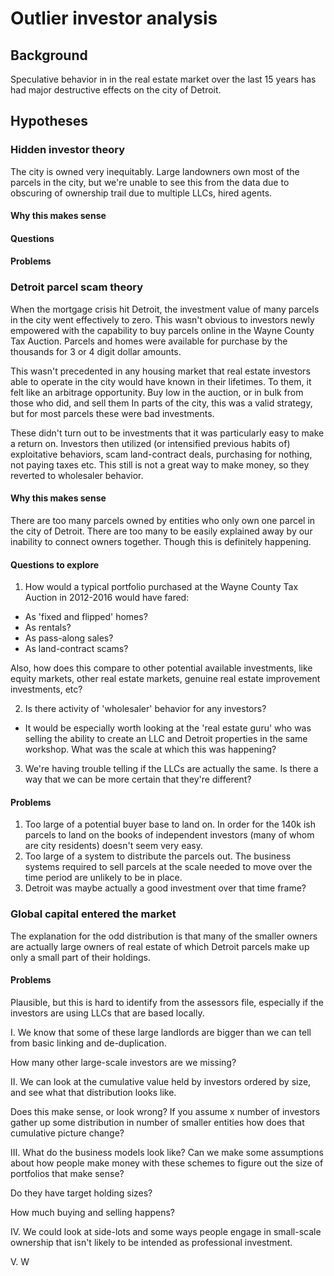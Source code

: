 # Outlier investor analysis

## Background

Speculative behavior in in the real estate market over the last 15 years has had major destructive effects on the city of Detroit. 

## Hypotheses

### Hidden investor theory

The city is owned very inequitably. Large landowners own most of the parcels in the city, but we're unable to see this from the data due to obscuring of ownership trail due to multiple LLCs, hired agents.

#### Why this makes sense

#### Questions

#### Problems

### Detroit parcel scam theory

When the mortgage crisis hit Detroit, the investment value of many parcels in the city went effectively to zero. This wasn't obvious to investors newly empowered with the capability to buy parcels online in the Wayne County Tax Auction. Parcels and homes were available for purchase by the thousands for 3 or 4 digit dollar amounts. 

This wasn't precedented in any housing market that real estate investors able to operate in the city would have known in their lifetimes. To them, it felt like an arbitrage opportunity. Buy low in the auction, or in bulk from those who did, and sell them In parts of the city, this was a valid strategy, but for most parcels these were bad investments.

These didn't turn out to be investments that it was particularly easy to make a return on. Investors then utilized (or intensified previous habits of) exploitative behaviors, scam land-contract deals, purchasing for nothing, not paying taxes etc. This still is not a great way to make money, so they reverted to wholesaler behavior.

#### Why this makes sense

There are too many parcels owned by entities who only own one parcel in the city of Detroit. There are too many to be easily explained away by our inability to connect owners together. Though this is definitely happening.

#### Questions to explore

1. How would a typical portfolio purchased at the Wayne County Tax Auction in 2012-2016 would have fared:
  - As 'fixed and flipped' homes?
  - As rentals?
  - As pass-along sales?
  - As land-contract scams?

Also, how does this compare to other potential available investments, like equity markets, other real estate markets, genuine real estate improvement investments, etc?

2. Is there activity of 'wholesaler' behavior for any investors?
  - It would be especially worth looking at the 'real estate guru' who was selling the ability to create an LLC and Detroit properties in the same workshop. What was the scale at which this was happening?

3. We're having trouble telling if the LLCs are actually the same. Is there a way that we can be more certain that they're different?

#### Problems

1. Too large of a potential buyer base to land on. In order for the 140k ish parcels to land on the books of independent investors (many of whom are city residents) doesn't seem very easy.
2. Too large of a system to distribute the parcels out. The business systems required to sell parcels at the scale needed to move over the time period are unlikely to be in place.
3. Detroit was maybe actually a good investment over that time frame?

### Global capital entered the market

The explanation for the odd distribution is that many of the smaller owners are actually large owners of real estate of which Detroit parcels make up only a small part of their holdings.

#### Problems

Plausible, but this is hard to identify from the assessors file, especially if the investors are using LLCs that are based locally.


I.
We know that some of these large landlords are bigger than we can tell from basic linking and de-duplication. 

How many other large-scale investors are we missing?

II.
We can look at the cumulative value held by investors ordered by size, and see what that distribution looks like.

Does this make sense, or look wrong? If you assume x number of investors gather up some distribution in number of smaller entities how does that cumulative picture change?

III.
What do the business models look like? Can we make some assumptions about how people make money with these schemes to figure out the size of portfolios that make sense? 

Do they have target holding sizes?

How much buying and selling happens?

IV.
We could look at side-lots and some ways people engage in small-scale ownership that isn't likely to be intended as professional investment.

V.
W
